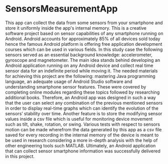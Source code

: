 # SensorsMeasurementApp
This app can collect the data from some sensors from your smartphone and store it uniformly inside the app's internal memory.
This is a creative software project based on sensor capabilities of any smartphone
running on Android. Android accounts for approximately 85% of all devices sold
today hence the famous Android platform is offering free application development
courses which can be used in various fields. In this study case the following sensors
served as an essential background knowledge: accelerometer, gyroscope and
magnetometer. The main idea stands behind developing an Android application
running on any Android device and collect real time sensor data for an indefinite
period while moving it. The needed materials for achieving this project are the
following: mastering Java programming language, an adequate usage of Android
Studio software and understanding smartphone sensor features. These were covered
by completing online modules regarding these topics followed by researching
additional books. Therefore, an Android app was designed in such a way that the
user can select any combination of the previous mentioned sensors in order to
display real-time graphs which can identify the evolution of the sensors’ stability
over time. Another feature is to store the modifying sensor values inside a csv file
which is useful for monitoring device movement such as tilt, shake, rotation, or
swing. Various tests with respect to sensors motion can be made wherefrom the
data generated by this app as a csv file saved for every recording in the internal
memory of the device is meant to be used in research considering a more in-depth
analysis with the help of other engineering tools such MATLAB. Ultimately, an
Android application that can collect sensor smartphone information was successfully
delivered in this project.
